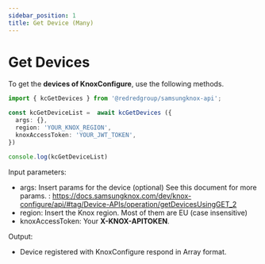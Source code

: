 ```yaml
---
sidebar_position: 1
title: Get Device (Many)
---
```


# Get Devices

To get the **devices of KnoxConfigure**, use the following methods.

```ts
import { kcGetDevices } from '@redredgroup/samsungknox-api';

const kcGetDeviceList =  await kcGetDevices ({
  args: {},
  region: 'YOUR_KNOX_REGION',
  knoxAccessToken: 'YOUR_JWT_TOKEN',
})

console.log(kcGetDeviceList)
```

Input parameters:

- args: Insert params for the device (optional) See this document for more params. : https://docs.samsungknox.com/dev/knox-configure/api/#tag/Device-APIs/operation/getDevicesUsingGET_2
- region: Insert the Knox region. Most of them are EU (case insensitive)
- knoxAccessToken: Your **X-KNOX-APITOKEN**.

Output:

- Device registered with KnoxConfigure respond in Array format.


